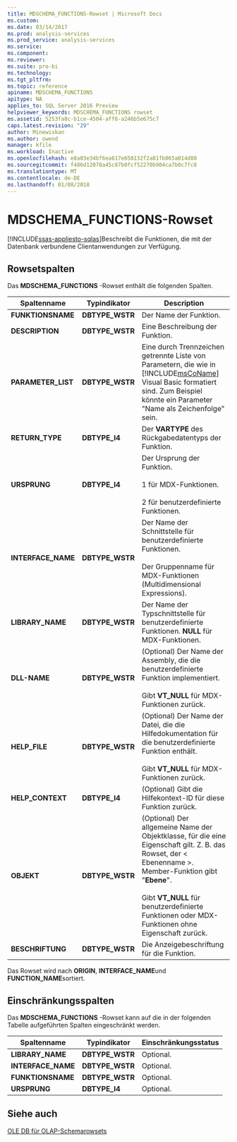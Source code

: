 ```yaml
---
title: MDSCHEMA_FUNCTIONS-Rowset | Microsoft Docs
ms.custom: 
ms.date: 03/14/2017
ms.prod: analysis-services
ms.prod_service: analysis-services
ms.service: 
ms.component: 
ms.reviewer: 
ms.suite: pro-bi
ms.technology: 
ms.tgt_pltfrm: 
ms.topic: reference
apiname: MDSCHEMA_FUNCTIONS
apitype: NA
applies_to: SQL Server 2016 Preview
helpviewer_keywords: MDSCHEMA_FUNCTIONS rowset
ms.assetid: 5253fa8c-b1ce-4504-aff6-a246b5e675c7
caps.latest.revision: "29"
author: Minewiskan
ms.author: owend
manager: kfile
ms.workload: Inactive
ms.openlocfilehash: e8a03e34bf6ea617e650132f2a81fb065a014d80
ms.sourcegitcommit: f486d12078a45c87b0fcf52270b904ca7b0c7fc8
ms.translationtype: MT
ms.contentlocale: de-DE
ms.lasthandoff: 01/08/2018
---
```

# <a name="mdschemafunctions-rowset"></a>MDSCHEMA_FUNCTIONS-Rowset
[!INCLUDE[ssas-appliesto-sqlas](../../../includes/ssas-appliesto-sqlas.md)]Beschreibt die Funktionen, die mit der Datenbank verbundene Clientanwendungen zur Verfügung.  
  
## <a name="rowset-columns"></a>Rowsetspalten  
 Das **MDSCHEMA_FUNCTIONS** -Rowset enthält die folgenden Spalten.  
  
|Spaltenname|Typindikator|Description|  
|-----------------|--------------------|-----------------|  
|**FUNKTIONSNAME**|**DBTYPE_WSTR**|Der Name der Funktion.|  
|**DESCRIPTION**|**DBTYPE_WSTR**|Eine Beschreibung der Funktion.|  
|**PARAMETER_LIST**|**DBTYPE_WSTR**|Eine durch Trennzeichen getrennte Liste von Parametern, die wie in [!INCLUDE[msCoName](../../../includes/msconame-md.md)] Visual Basic formatiert sind. Zum Beispiel könnte ein Parameter "Name als Zeichenfolge" sein.|  
|**RETURN_TYPE**|**DBTYPE_I4**|Der **VARTYPE** des Rückgabedatentyps der Funktion.|  
|**URSPRUNG**|**DBTYPE_I4**|Der Ursprung der Funktion.<br /><br /> 1 für MDX-Funktionen.<br /><br /> 2 für benutzerdefinierte Funktionen.|  
|**INTERFACE_NAME**|**DBTYPE_WSTR**|Der Name der Schnittstelle für benutzerdefinierte Funktionen.<br /><br /> Der Gruppenname für MDX-Funktionen (Multidimensional Expressions).|  
|**LIBRARY_NAME**|**DBTYPE_WSTR**|Der Name der Typschnittstelle für benutzerdefinierte Funktionen. **NULL** für MDX-Funktionen.|  
|**DLL-NAME**|**DBTYPE_WSTR**|(Optional) Der Name der Assembly, die die benutzerdefinierte Funktion implementiert.<br /><br /> Gibt **VT_NULL** für MDX-Funktionen zurück.|  
|**HELP_FILE**|**DBTYPE_WSTR**|(Optional) Der Name der Datei, die die Hilfedokumentation für die benutzerdefinierte Funktion enthält.<br /><br /> Gibt **VT_NULL** für MDX-Funktionen zurück.|  
|**HELP_CONTEXT**|**DBTYPE_I4**|(Optional) Gibt die Hilfekontext-ID für diese Funktion zurück.|  
|**OBJEKT**|**DBTYPE_WSTR**|(Optional) Der allgemeine Name der Objektklasse, für die eine Eigenschaft gilt. Z. B. das Rowset, der < Ebenenname >. Member-Funktion gibt "**Ebene**".<br /><br /> Gibt **VT_NULL** für benutzerdefinierte Funktionen oder MDX-Funktionen ohne Eigenschaft zurück.|  
|**BESCHRIFTUNG**|**DBTYPE_WSTR**|Die Anzeigebeschriftung für die Funktion.|  
  
 Das Rowset wird nach **ORIGIN**, **INTERFACE_NAME**und **FUNCTION_NAME**sortiert.  
  
## <a name="restriction-columns"></a>Einschränkungsspalten  
 Das **MDSCHEMA_FUNCTIONS** -Rowset kann auf die in der folgenden Tabelle aufgeführten Spalten eingeschränkt werden.  
  
|Spaltenname|Typindikator|Einschränkungsstatus|  
|-----------------|--------------------|-----------------------|  
|**LIBRARY_NAME**|**DBTYPE_WSTR**|Optional.|  
|**INTERFACE_NAME**|**DBTYPE_WSTR**|Optional.|  
|**FUNKTIONSNAME**|**DBTYPE_WSTR**|Optional.|  
|**URSPRUNG**|**DBTYPE_I4**|Optional.|  
  
## <a name="see-also"></a>Siehe auch  
 [OLE DB für OLAP-Schemarowsets](../../../analysis-services/schema-rowsets/ole-db-olap/ole-db-for-olap-schema-rowsets.md)  
  
  
